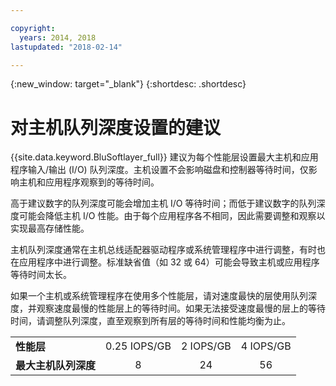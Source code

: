 ```yaml
---

copyright:
  years: 2014, 2018
lastupdated: "2018-02-14"

---
```

{:new_window: target="_blank"}
{:shortdesc: .shortdesc}

# 对主机队列深度设置的建议

{{site.data.keyword.BluSoftlayer_full}} 建议为每个性能层设置最大主机和应用程序输入/输出 (I/O) 队列深度。主机设置不会影响磁盘和控制器等待时间，仅影响主机和应用程序观察到的等待时间。

高于建议数字的队列深度可能会增加主机 I/O 等待时间；而低于建议数字的队列深度可能会降低主机 I/O 性能。由于每个应用程序各不相同，因此需要调整和观察以实现最高存储性能。

主机队列深度通常在主机总线适配器驱动程序或系统管理程序中进行调整，有时也在应用程序中进行调整。标准缺省值（如 32 或 64）可能会导致主机或应用程序等待时间太长。

如果一个主机或系统管理程序在使用多个性能层，请对速度最快的层使用队列深度，并观察速度最慢的性能层上的等待时间。如果无法接受速度最慢的层上的等待时间，请调整队列深度，直至观察到所有层的等待时间和性能均衡为止。

<table align="center">
	<tbody>
		<tr>
			<td><strong>性能层</strong></td>
			<td style="text-align: center; vertical-align: middle;">0.25 IOPS/GB</td>
			<td style="text-align: center; vertical-align: middle;">2 IOPS/GB</td>
			<td style="text-align: center; vertical-align: middle;">4 IOPS/GB</td>
		</tr>
		<tr>
			<td><strong>最大主机队列深度</strong></td>
			<td style="text-align: center; vertical-align: middle;">8</td>
			<td style="text-align: center; vertical-align: middle;">24</td>
			<td style="text-align: center; vertical-align: middle;">56</td>
		</tr>
	</tbody>
</table>
